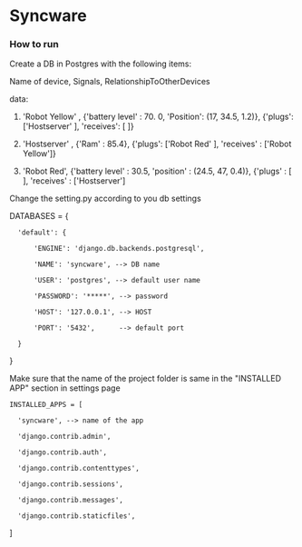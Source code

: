 # Syncware

### How to run

Create a DB in Postgres with the following items:

  Name of device, Signals, RelationshipToOtherDevices

data:

  1.	'Robot Yellow' , {'battery level' : 70. 0, 'Position': (17, 34.5, 1.2)}, {'plugs': ['Hostserver' ], 'receives': [ ]}

  2.	'Hostserver' , {'Ram' : 85.4}, {'plugs': ['Robot Red' ], 'receives' : ['Robot Yellow']}

  3.	'Robot Red', {'battery level' : 30.5, 'position' : (24.5, 47, 0.4)}, {'plugs' : [ ], 'receives' : ['Hostserver']

Change the setting.py according to you db settings

  DATABASES = {
  
      'default': {
      
          'ENGINE': 'django.db.backends.postgresql',
          
          'NAME': 'syncware', --> DB name
          
          'USER': 'postgres', --> default user name
          
          'PASSWORD': '*****', --> password
          
          'HOST': '127.0.0.1', --> HOST
          
          'PORT': '5432',      --> default port
          
      }
      
  }


Make sure that the name of the project folder is same in the "INSTALLED APP" section in settings page

    INSTALLED_APPS = [
    
      'syncware', --> name of the app
      
      'django.contrib.admin',
      
      'django.contrib.auth',
      
      'django.contrib.contenttypes',
      
      'django.contrib.sessions',
      
      'django.contrib.messages',
      
      'django.contrib.staticfiles',
  
  ]
